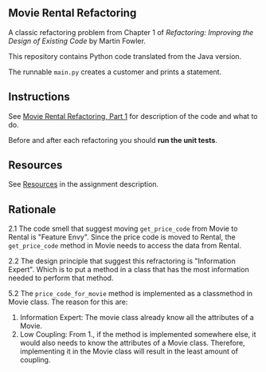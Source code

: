 ## Movie Rental Refactoring

A classic refactoring problem from Chapter 1 of
_Refactoring: Improving the Design of Existing Code_ by Martin Fowler.  

This repository contains Python code translated from the Java version.

The runnable `main.py` creates a customer and prints a statement.


## Instructions

See [Movie Rental Refactoring, Part 1](https://cpske.github.io/ISP/assignment/movierental/movierental-part1) for description of the code and what to do.

Before and after each refactoring you should **run the unit tests**.

## Resources

See [Resources](https://cpske.github.io/ISP/assignment/movierental/movierental-part1#resources) in the assignment description.

## Rationale
2.1 The code smell that suggest moving `get_price_code` from Movie to Rental is "Feature Envy". Since the price code is moved to Rental, the `get_price_code` method in Movie needs to access the data from Rental.

2.2 The design principle that suggest this refractoring is "Information Expert". Which is to put a method in a class that has the most information needed to perform that method.

5.2 The `price_code_for_movie` method is implemented as a classmethod in Movie class. The reason for this are:
  1. Information Expert: The movie class already know all the attributes of a Movie.
  2. Low Coupling: From 1., if the method is implemented somewhere else, it would also needs to know the attributes of a Movie class. Therefore, implementing it in the Movie class will result in the least amount of coupling.